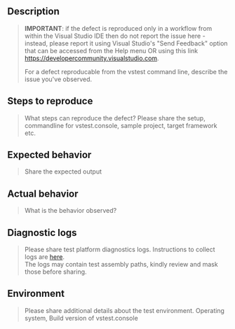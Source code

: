 ## Description
> **IMPORTANT**: if the defect is reproduced only in a workflow from within the Visual Studio IDE then do not report the issue here - instead, please report it using Visual Studio's "Send Feedback" option that can be accessed from the Help menu OR using this link https://developercommunity.visualstudio.com.
>
> For a defect reproducable from the vstest command line, describe the issue you've observed.

## Steps to reproduce
> What steps can reproduce the defect?
> Please share the setup, commandline for vstest.console, sample project, target
> framework etc.

## Expected behavior
> Share the expected output

## Actual behavior
> What is the behavior observed?

## Diagnostic logs
> Please share test platform diagnostics logs. Instructions to collect logs are [here](https://github.com/Microsoft/vstest-docs/blob/main/docs/diagnose.md#test-platform-diagnostics).  
> The logs may contain test assembly paths, kindly review and mask those before sharing.

## Environment
> Please share additional details about the test environment.
> Operating system, Build version of vstest.console
